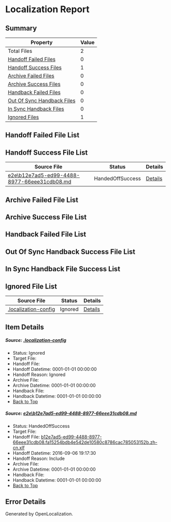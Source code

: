 # <a name='report-top'></a> Localization Report

## Summary
 Property | Value 
 -------- | ----- 
 Total Files | 2
[ Handoff Failed Files ](#handoff-failed-list)| 0
[ Handoff Success Files ](#handoff-success-list)| 1
[ Archive Failed Files ](#archive-failed-list)| 0
[ Archive Success Files ](#archive-success-list)| 0
[ Handback Failed Files ](#handback-failed-list)| 0
[ Out Of Sync Handback Files ](#outofsync-handback-success-list)| 0
[ In Sync Handback Files ](#insync-handback-success-list)| 0
[ Ignored Files ](#ignored-list)| 1

## <a name='handoff-failed-list'></a> Handoff Failed File List

## <a name='handoff-success-list'></a> Handoff Success File List
 Source File | Status | Details 
 ----------- | ------ | ------- 
 [e2e\b12e7ad5-ed99-4488-8977-66eee31cdb08.md](https://github.com/OpenLocalizationTestOrg/ol-test0/blob/d487bc7c4d5758ce42d7c2118e2fb3e3a27c1021/e2e/b12e7ad5-ed99-4488-8977-66eee31cdb08.md) | HandedOffSuccess | [Details](#658ec9c78b62d29b51e2fa6b70228a41bf2978ae1)

## <a name='archive-failed-list'></a> Archive Failed File List

## <a name='archive-success-list'></a> Archive Success File List

## <a name='handback-failed-list'></a> Handback Failed File List

## <a name='outofsync-handback-success-list'></a> Out Of Sync Handback Success File List

## <a name='insync-handback-success-list'></a> In Sync Handback File Success List

## <a name='ignored-list'></a> Ignored File List
 Source File | Status | Details 
 ----------- | ------ | ------- 
 [.localization-config](https://github.com/OpenLocalizationTestOrg/ol-test0/blob/d487bc7c4d5758ce42d7c2118e2fb3e3a27c1021/.localization-config) | Ignored | [Details](#3d4f252ac210baf56311d7e97dcc2db10974dbd20)

## Item Details
##### <a name='3d4f252ac210baf56311d7e97dcc2db10974dbd20'></a> Source: [.localization-config](https://github.com/OpenLocalizationTestOrg/ol-test0/blob/d487bc7c4d5758ce42d7c2118e2fb3e3a27c1021/.localization-config)
* Status: Ignored
* Target File: 
* Handoff File: 
* Handoff Datetime: 0001-01-01 00:00:00
* Handoff Reason: Ignored
* Archive File: 
* Archive Datetime: 0001-01-01 00:00:00
* Handback File: 
* Handback Datetime: 0001-01-01 00:00:00
* [Back to Top](#report-top)

##### <a name='658ec9c78b62d29b51e2fa6b70228a41bf2978ae1'></a> Source: [e2e\b12e7ad5-ed99-4488-8977-66eee31cdb08.md](https://github.com/OpenLocalizationTestOrg/ol-test0/blob/d487bc7c4d5758ce42d7c2118e2fb3e3a27c1021/e2e/b12e7ad5-ed99-4488-8977-66eee31cdb08.md)
* Status: HandedOffSuccess
* Target File: 
* Handoff File: [b12e7ad5-ed99-4488-8977-66eee31cdb08.fa15254bdb4e542de10580c8786cac785053152b.zh-cn.xlf](https://github.com/OpenLocalizationTestOrg/ol-test0-handoff/blob/566a056b7f777b9c39c5c1a59e8445fee977199a/ol-handoff/OpenLocalizationTestOrg/ol-test0-zhcn/ci/ht/b12e7ad5-ed99-4488-8977-66eee31cdb08.fa15254bdb4e542de10580c8786cac785053152b.zh-cn.xlf)
* Handoff Datetime: 2016-09-06 19:17:30
* Handoff Reason: Include
* Archive File: 
* Archive Datetime: 0001-01-01 00:00:00
* Handback File: 
* Handback Datetime: 0001-01-01 00:00:00
* [Back to Top](#report-top)


## Error Details

Generated by OpenLocalization.
